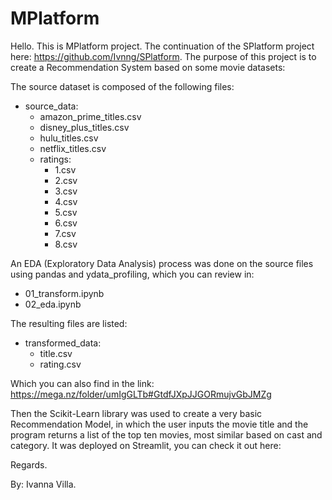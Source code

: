 # MPlatform

Hello. This is MPlatform project. The continuation of the SPlatform project here: https://github.com/Ivnng/SPlatform.
The purpose of this project is to create a Recommendation System based on some movie datasets:

The source dataset is composed of the following files:

* source_data:
  * amazon_prime_titles.csv
  * disney_plus_titles.csv
  * hulu_titles.csv
  * netflix_titles.csv
  * ratings:
    * 1.csv
    * 2.csv
    * 3.csv
    * 4.csv
    * 5.csv
    * 6.csv
    * 7.csv
    * 8.csv
    
An EDA (Exploratory Data Analysis) process was done on the source files using pandas and ydata_profiling, which you can review in:
* 01_transform.ipynb
* 02_eda.ipynb

The resulting files are listed:
* transformed_data:
  * title.csv
  * rating.csv
  
 Which you can also find in the link: https://mega.nz/folder/umIgGLTb#GtdfJXpJJGORmujvGbJMZg
 
 Then the Scikit-Learn library was used to create a very basic Recommendation Model, in which the user inputs the movie title and the program returns a list of the top ten movies, most similar based on cast and category.
 It was deployed on Streamlit, you can check it out here:
 
 Regards.
 
 By: Ivanna Villa.
